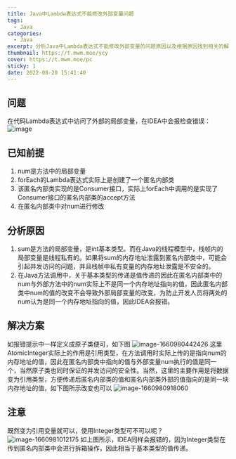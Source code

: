 ```yaml
---
title: Java中Lambda表达式不能修改外部变量问题
tags:
  - Java
categories:
  - Java
excerpt: 分析Java中Lambda表达式不能修改外部变量的问题原因以及根据原因找到相关的解决方式
thumbnail: https://t.mwm.moe/ycy
cover: https://t.mwm.moe/pc
sticky: 1
date: 2022-08-20 15:41:40
---
```


## 问题
在代码Lambda表达式中访问了外部的局部变量，在IDEA中会报检查错误：
![image](https://studyrecording.github.io/images/Java%E4%B8%ADLambda%E8%A1%A8%E8%BE%BE%E5%BC%8F%E4%B8%8D%E8%83%BD%E4%BF%AE%E6%94%B9%E5%A4%96%E9%83%A8%E5%8F%98%E9%87%8F%E9%97%AE%E9%A2%98/image.png)

## 已知前提
1. num是方法中的局部变量
2. forEach的Lambda表达式实际上是创建了一个匿名内部类
3. 该匿名内部类实现的是Consumer接口，实际上forEach中调用的是实现了Consumer接口的匿名内部类的accept方法
4. 在匿名内部类中对num进行修改

## 分析原因
1. sum是方法的局部变量，是int基本类型。而在Java的线程模型中，栈帧内的局部变量是线程私有的。如果将sum的内存地址泄露到匿名内部类中，可能会引起并发访问的问题，并且栈帧中私有变量的内存地址泄露是不安全的。
2. 在Java方法调用中，关于基本类型的传递是值传递的因此在匿名内部类中的num与外部方法中的num实际上不是同一个内存地址指向的值，因此匿名内部类中num的值的改变不会导致外部局部变量的改变，为防止开发人员将两处的num认为是同一个内存地址指向的值，因此IDEA会报错。


## 解决方案
如报错提示中一样定义成原子类便可，如下图
![image-1660980442426](https://studyrecording.github.io/images/Java%E4%B8%ADLambda%E8%A1%A8%E8%BE%BE%E5%BC%8F%E4%B8%8D%E8%83%BD%E4%BF%AE%E6%94%B9%E5%A4%96%E9%83%A8%E5%8F%98%E9%87%8F%E9%97%AE%E9%A2%98/image-1660980442426.png)
这里AtomicInteger实际上的作用是引用类型，在方法调用时实际上传的是指向num的内存地址的值，因此在匿名内部类中指向的值与外部变量num执行的值是同一个，当然原子类也同时保证的并发访问的安全性。当然，这里的主要作用是将数据变为引用类型，方便传递后匿名内部类的值和匿名内部类外部的值指向的是同一块内存地址的值，如下图所示改变也可以
![image-1660980918060](https://studyrecording.github.io/images/Java%E4%B8%ADLambda%E8%A1%A8%E8%BE%BE%E5%BC%8F%E4%B8%8D%E8%83%BD%E4%BF%AE%E6%94%B9%E5%A4%96%E9%83%A8%E5%8F%98%E9%87%8F%E9%97%AE%E9%A2%98/image-1660980918060.png)

## 注意
既然变为引用变量就可以，使用Integer类型可不可以呢？
![image-1660981012175](https://studyrecording.github.io/images/Java%E4%B8%ADLambda%E8%A1%A8%E8%BE%BE%E5%BC%8F%E4%B8%8D%E8%83%BD%E4%BF%AE%E6%94%B9%E5%A4%96%E9%83%A8%E5%8F%98%E9%87%8F%E9%97%AE%E9%A2%98/image-1660981012175.png)
如上图所示，IDEA同样会报错的，因为Integer类型在传到匿名内部类中会进行拆箱操作，因此相当于基本类型的值传递。